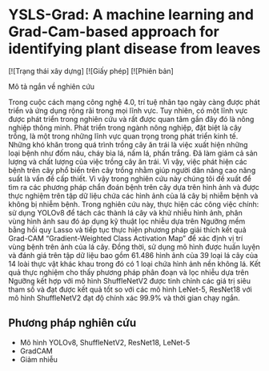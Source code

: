 # YSLS-Grad: A machine learning and Grad-Cam-based approach for identifying plant disease from leaves

[![Trạng thái xây dựng]
[![Giấy phép]
[![Phiên bản]

Mô tả ngắn về nghiên cứu

Trong cuộc cách mạng công nghệ 4.0, trí tuệ nhân tạo ngày càng được phát triển và ứng dụng rộng rãi trong mọi lĩnh vực. Tuy nhiên, có một lĩnh vực được phát triển trong nghiên cứu và rất được quan tâm gần đây đó là nông nghiệp thông minh. Phát triển trong ngành nông nghiệp, đặt biệt là cây trồng, là một trong những lĩnh vực quan trọng trong phát triển kinh tế. Những khó khăn trong quá trình trồng cây ăn trái là việc xuất hiện những loại bệnh như đốm nâu, cháy bìa lá, nấm lá, phấn trắng. Đã làm giảm cả sản lượng và chất lượng của việc trồng cây ăn trái. Vì vậy, việc phát hiện các bệnh trên cây phổ biến trên cây trồng nhằm giúp người dân nâng cao năng suất là vấn đề cấp thiết. Vì vậy trong nghiên cứu này chúng tôi đề xuất để tìm ra các phương pháp chẩn đoán bệnh trên cây dựa trên hình ảnh và được thực nghiệm trên tập dữ liệu chứa các hình ảnh của lá cây bị nhiễm bệnh và không bị nhiễm bệnh. Trong nghiên cứu này, thực hiện các công việc chính: sử dụng YOLOv8 để tách các thành lá cây và khử nhiễu hình ảnh, phân vùng hình ảnh sau đó áp dụng kỹ thuật lọc nhiễu dựa trên Ngưỡng mềm bằng hồi quy Lasso và tiếp tục thực hiện phương pháp giải thích kết quả Grad-CAM “Gradient-Weighted Class Activation Map” để xác định vị trí vùng bệnh trên ảnh của lá cây. Đồng thời, sử dụng mô hình được huấn luyện và đánh giá trên tập dữ liệu bao gồm 61.486 hình ảnh của 39 loại lá cây của 14 loài thực vật khác khau trong đó có 1 loại chứa hình ảnh nền không lá. Kết quả thực nghiệm cho thấy phương pháp phân đoạn và lọc nhiễu dựa trên Ngưỡng kết hợp với mô hình ShuffleNetV2 được tinh chỉnh các giá trị siêu tham số và đạt được kết quả tốt so với các mô hình LeNet-5, ResNet18 với mô hình ShuffleNetV2 đạt độ chính xác 99.9\% và thời gian chạy ngắn.


## Phương pháp nghiên cứu 
- Mô hình YOLOv8, ShuffleNetV2, ResNet18, LeNet-5
- GradCAM
- Giảm nhiễu
